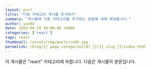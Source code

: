 ```yaml
---
layout: post
title: "다중 카테고리 게시물 추가하기"
summary: "게시물에 다중 카테고리를 추가하는 방법에 대해 배워봅시다."
author: yoo94
date: 2024-06-29 10:00:00 +0900
categories: ['react']
tags: react
thumbnail: /assets/img/posts/code.jpg
permalink: /blog/{{ page.categories[0] }}/{{ slug }}/index.html
---
```


이 게시물은 "react" 카테고리에 속합니다. 다음은 게시물의 본문입니다.